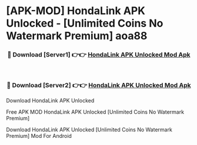 # [APK-MOD] HondaLink APK Unlocked - [Unlimited Coins No Watermark Premium] aoa88



<div align="center">
<h3>🔴 Download [Server1] 👉👉 <a href="https://momento.my/?title=HondaLink_APK_Unlocked">HondaLink APK Unlocked Mod Apk</a></h3><br>

<h3>🔴 Download [Server2] 👉👉 <a href="https://momento.my/?title=HondaLink_APK_Unlocked">HondaLink APK Unlocked Mod Apk</a></h3>
</div>



Download HondaLink APK Unlocked 

Free APK MOD HondaLink APK Unlocked [Unlimited Coins No Watermark Premium]

Download HondaLink APK Unlocked [Unlimited Coins No Watermark Premium] Mod For Android
